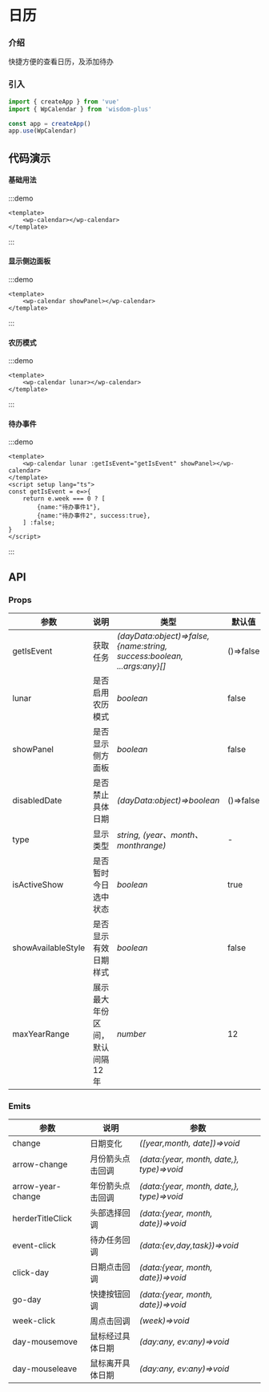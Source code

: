 # 日历

### 介绍

快捷方便的查看日历，及添加待办

### 引入

```js
import { createApp } from 'vue'
import { WpCalendar } from 'wisdom-plus'

const app = createApp()
app.use(WpCalendar)
```

## 代码演示

#### 基础用法

:::demo

```vue
<template>
    <wp-calendar></wp-calendar>
</template>
```

:::

#### 显示侧边面板

:::demo

```vue
<template>
    <wp-calendar showPanel></wp-calendar>
</template>
```

:::

#### 农历模式

:::demo

```vue
<template>
    <wp-calendar lunar></wp-calendar>
</template>
```

:::

#### 待办事件

:::demo

```vue
<template>
    <wp-calendar lunar :getIsEvent="getIsEvent" showPanel></wp-calendar>
</template>
<script setup lang="ts">
const getIsEvent = e=>{
    return e.week === 0 ? [
        {name:"待办事件1"},
        {name:"待办事件2", success:true},
    ] :false;
}
</script>
```

:::

## API

### Props

| 参数           | 说明                | 类型                                                                      | 默认值       |
|--------------|-------------------|-------------------------------------------------------------------------|-----------|
| getIsEvent      | 获取任务              | _(dayData:object)=>false,{name:string, success:boolean, ...args:any}[]_ | ()=>false |
| lunar      | 是否启用农历模式          | _boolean_                                                               | false     |
| showPanel      | 是否显示侧方面板          | _boolean_                                                               | false     |
| disabledDate      | 是否禁止具体日期          | _(dayData:object)=>boolean_                                             | ()=>false |
| type      | 显示类型              | _string, (year、month、monthrange)_                                       | -         |
| isActiveShow      | 是否暂时今日选中状态        | _boolean_                                                               | true      |
| showAvailableStyle      | 是否显示有效日期样式        | _boolean_                                                               | false     |
| maxYearRange      | 展示最大年份区间， 默认间隔12年 | _number_                                                                | 12        |

### Emits

|  参数   | 说明 | 参数         |
|-----|--|------------|
|  change   | 日期变化 | _([year,month, date])=>void_ |
|  arrow-change   | 月份箭头点击回调 | _(data:{year, month, date,}, type)=>void_ |
|  arrow-year-change   | 年份箭头点击回调 | _(data:{year, month, date,}, type)=>void_ |
|  herderTitleClick   | 头部选择回调 | _(data:{year, month, date})=>void_ |
|  event-click   | 待办任务回调 | _(data:{ev,day,task})=>void_ |
|  click-day   | 日期点击回调 | _(data:{year, month, date})=>void_ |
|  go-day   | 快捷按钮回调 | _(data:{year, month, date})=>void_ |
|  week-click   | 周点击回调 | _(week)=>void_ |
|  day-mousemove   | 鼠标经过具体日期 | _(day:any, ev:any)=>void_ |
|  day-mouseleave   | 鼠标离开具体日期 | _(day:any, ev:any)=>void_ |
